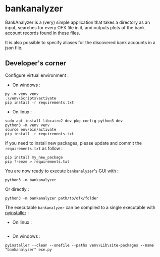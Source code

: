 # bankanalyzer

BankAnalyzer is a (very) simple application that takes a directory as an input, searches for every OFX file in it, and
outputs plots of the bank account records found in these files.

It is also possible to specify aliases for the discovered bank accounts in a json file.

## Developer's corner

Configure virtual environment :

- On windows :
```shell
py -m venv venv
.\venv\Scripts\activate
pip install -r requirements.txt
```

- On linux :
```shell
sudo apt install libcairo2-dev pkg-config python3-dev
python3 -m venv venv
source env/bin/activate
pip install -r requirements.txt
```

If you need to install new packages, please update and commit the `requirements.txt` as follow :

```shell
pip install my_new_package
pip freeze > requirements.txt
```

You are now ready to execute `bankanalyzer`'s GUI with :

```shell
python3 -m bankanalyzer
```

Or directly :
```shell
python3 -m bankanalyzer path/to/ofx/folder
```


The executable `bankanalyzer` can be compiled to a single executable with [pyinstaller](https://pypi.org/project/pyinstaller/) :

- On linux :
```shell

```

- On windows :
```shell
pyinstaller --clean --onefile --paths venv\Lib\site-packages --name "bankanalyzer" exe.py
```